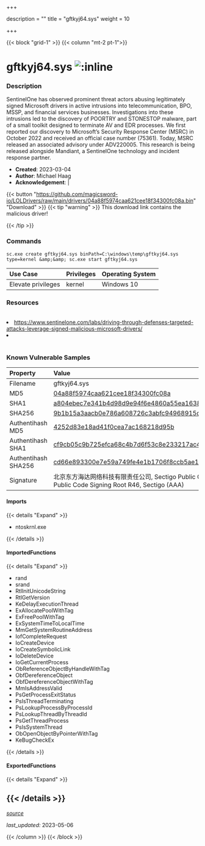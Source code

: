 +++

description = ""
title = "gftkyj64.sys"
weight = 10

+++


{{< block "grid-1" >}}
{{< column "mt-2 pt-1">}}


# gftkyj64.sys ![:inline](/images/twitter_verified.png) 


### Description

SentinelOne has observed prominent threat actors abusing legitimately signed Microsoft drivers in active intrusions into telecommunication, BPO, MSSP, and financial services businesses.
Investigations into these intrusions led to the discovery of POORTRY and STONESTOP malware, part of a small toolkit designed to terminate AV and EDR processes.
We first reported our discovery to Microsoft’s Security Response Center (MSRC) in October 2022 and received an official case number (75361). Today, MSRC released an associated advisory under ADV220005.
This research is being released alongside Mandiant, a SentinelOne technology and incident response partner. 

- **Created**: 2023-03-04
- **Author**: Michael Haag
- **Acknowledgement**:  | [](https://twitter.com/)

{{< button "https://github.com/magicsword-io/LOLDrivers/raw/main/drivers/04a88f5974caa621cee18f34300fc08a.bin" "Download" >}}
{{< tip "warning" >}}
This download link contains the malicious driver!

{{< /tip >}}

### Commands

```
sc.exe create gftkyj64.sys binPath=C:\windows\temp\gftkyj64.sys type=kernel &amp;&amp; sc.exe start gftkyj64.sys
```

| Use Case | Privileges | Operating System | 
|:---- | ---- | ---- |
| Elevate privileges | kernel | Windows 10 |

### Resources
<br>
<li><a href="https://www.sentinelone.com/labs/driving-through-defenses-targeted-attacks-leverage-signed-malicious-microsoft-drivers/">https://www.sentinelone.com/labs/driving-through-defenses-targeted-attacks-leverage-signed-malicious-microsoft-drivers/</a></li>
<li><a href=""></a></li>
<br>

### Known Vulnerable Samples

| Property           | Value |
|:-------------------|:------|
| Filename           | gftkyj64.sys |
| MD5                | [04a88f5974caa621cee18f34300fc08a](https://www.virustotal.com/gui/file/04a88f5974caa621cee18f34300fc08a) |
| SHA1               | [a804ebec7e341b4d98d9e94f6e4860a55ea1638d](https://www.virustotal.com/gui/file/a804ebec7e341b4d98d9e94f6e4860a55ea1638d) |
| SHA256             | [9b1b15a3aacb0e786a608726c3abfc94968915cedcbd239ddf903c4a54bfcf0c](https://www.virustotal.com/gui/file/9b1b15a3aacb0e786a608726c3abfc94968915cedcbd239ddf903c4a54bfcf0c) |
| Authentihash MD5   | [4252d83e18ad41f0cea7ac168218d95b](https://www.virustotal.com/gui/search/authentihash%253A4252d83e18ad41f0cea7ac168218d95b) |
| Authentihash SHA1  | [cf9cb05c9b725efca68c4b7d6f53c8e233217ac4](https://www.virustotal.com/gui/search/authentihash%253Acf9cb05c9b725efca68c4b7d6f53c8e233217ac4) |
| Authentihash SHA256| [cd66e893300e7e59a749fe4e1b1706f8ccb5ae140254def9f5a614648e2da36f](https://www.virustotal.com/gui/search/authentihash%253Acd66e893300e7e59a749fe4e1b1706f8ccb5ae140254def9f5a614648e2da36f) |
| Signature         | 北京东方海达网络科技有限责任公司, Sectigo Public Code Signing CA R36, Sectigo Public Code Signing Root R46, Sectigo (AAA)   |


#### Imports
{{< details "Expand" >}}
* ntoskrnl.exe

{{< /details >}}
#### ImportedFunctions
{{< details "Expand" >}}
* rand
* srand
* RtlInitUnicodeString
* RtlGetVersion
* KeDelayExecutionThread
* ExAllocatePoolWithTag
* ExFreePoolWithTag
* ExSystemTimeToLocalTime
* MmGetSystemRoutineAddress
* IofCompleteRequest
* IoCreateDevice
* IoCreateSymbolicLink
* IoDeleteDevice
* IoGetCurrentProcess
* ObReferenceObjectByHandleWithTag
* ObfDereferenceObject
* ObfDereferenceObjectWithTag
* MmIsAddressValid
* PsGetProcessExitStatus
* PsIsThreadTerminating
* PsLookupProcessByProcessId
* PsLookupThreadByThreadId
* PsGetThreadProcess
* PsIsSystemThread
* ObOpenObjectByPointerWithTag
* KeBugCheckEx

{{< /details >}}
#### ExportedFunctions
{{< details "Expand" >}}

{{< /details >}}
-----



[*source*](https://github.com/magicsword-io/LOLDrivers/tree/main/yaml/gftkyj64.yaml)

*last_updated:* 2023-05-06








{{< /column >}}
{{< /block >}}
